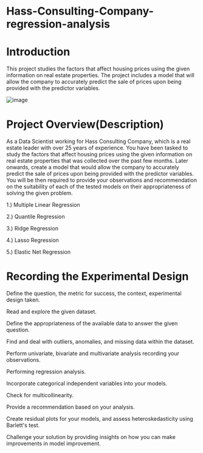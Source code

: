 # Hass-Consulting-Company-regression-analysis
# Introduction

This project studies the factors that affect housing prices using the given information on real estate properties. The project includes a model that will allow the company to accurately predict the sale of prices upon being provided with the predictor variables.

![image](https://user-images.githubusercontent.com/98347891/209402083-ca512264-1f45-4666-87c7-cc26245db805.png)

# Project Overview(Description)

As a Data Scientist working for Hass Consulting Company, which is a real estate leader with over 25 years of experience. You have been tasked to study the factors that affect housing prices using the given information on real estate properties that was collected over the past few months. Later onwards, create a model that would allow the company to accurately predict the sale of prices upon being provided with the predictor variables. You will be then required to provide your observations and recommendation on the suitability of each of the tested models on their appropriateness of solving the given problem. 

1.) Multiple Linear Regression

2.) Quantile Regression

3.) Ridge Regression

4.) Lasso Regression

5.) Elastic Net Regression

# Recording the Experimental Design

Define the question, the metric for success, the context, experimental design taken.

Read and explore the given dataset.

Define the appropriateness of the available data to answer the given question.

Find and deal with outliers, anomalies, and missing data within the dataset.

Perform univariate, bivariate and multivariate analysis recording your observations.

Performing regression analysis.

Incorporate categorical independent variables into your models.

Check for multicollinearity.

Provide a recommendation based on your analysis. 

Create residual plots for your models, and assess heteroskedasticity using Barlett's test.

Challenge your solution by providing insights on how you can make improvements in model improvement.

